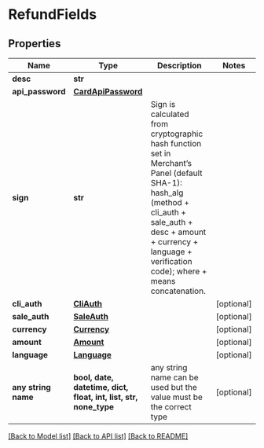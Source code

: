 # RefundFields


## Properties
Name | Type | Description | Notes
------------ | ------------- | ------------- | -------------
**desc** | **str** |  | 
**api_password** | [**CardApiPassword**](CardApiPassword.md) |  | 
**sign** | **str** | Sign is calculated from cryptographic hash function set in Merchant’s Panel (default SHA-1): hash_alg (method + cli_auth + sale_auth + desc + amount + currency + language + verification code); where + means concatenation.  | 
**cli_auth** | [**CliAuth**](CliAuth.md) |  | [optional] 
**sale_auth** | [**SaleAuth**](SaleAuth.md) |  | [optional] 
**currency** | [**Currency**](Currency.md) |  | [optional] 
**amount** | [**Amount**](Amount.md) |  | [optional] 
**language** | [**Language**](Language.md) |  | [optional] 
**any string name** | **bool, date, datetime, dict, float, int, list, str, none_type** | any string name can be used but the value must be the correct type | [optional]

[[Back to Model list]](../README.md#documentation-for-models) [[Back to API list]](../README.md#documentation-for-api-endpoints) [[Back to README]](../README.md)


